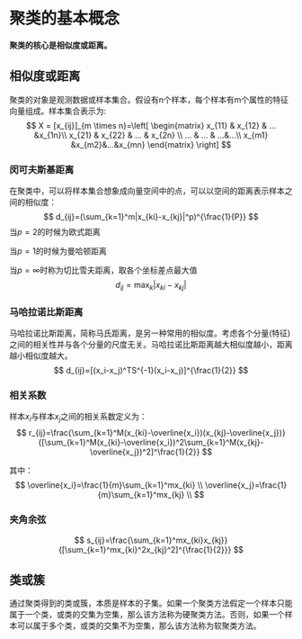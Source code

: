 # 聚类的基本概念

**聚类的核心是相似度或距离。** 

## 相似度或距离

聚类的对象是观测数据或样本集合。假设有n个样本，每个样本有m个属性的特征向量组成。样本集合表示为:
$$
X = [x_{ij}]_{m \times n}=\left[
 \begin{matrix}
   x_{11} & x_{12} & ...  &x_{1n}\\
   x_{21} & x_{22} & ... & x_{2n} \\
   ... & ... & ...&...\\
   x_{m1} &x_{m2}&...&x_{mn}
  \end{matrix}
  \right] 
$$


### 闵可夫斯基距离

在聚类中，可以将样本集合想象成向量空间中的点，可以以空间的距离表示样本之间的相似度：
$$
d_{ij}=(\sum_{k=1}^m|x_{ki}-x_{kj}|^p)^{\frac{1}{P}}
$$
当$p=2$的时候为欧式距离

当$p=1$的时候为曼哈顿距离

当$p=∞$时称为切比雪夫距离，取各个坐标差点最大值
$$
d_{ij}=\max_k|x_{ki}-x_{kj}|
$$

### 马哈拉诺比斯距离

马哈拉诺比斯距离，简称马氏距离，是另一种常用的相似度。考虑各个分量(特征)之间的相关性并与各个分量的尺度无关。马哈拉诺比斯距离越大相似度越小，距离越小相似度越大。
$$
d_{ij}=[(x_i-x_j)^TS^{-1}(x_i-x_j)]^{\frac{1}{2}}
$$

### 相关系数

样本$x_i$与样本$x_j$之间的相关系数定义为：
$$
r_{ij}=\frac{\sum_{k=1}^M(x_{ki}-\overline{x_i})(x_{kj}-\overline{x_j})}{[\sum_{k=1}^M(x_{ki}-\overline{x_i})^2\sum_{k=1}^M(x_{kj}-\overline{x_j})^2]^\frac{1}{2}}
$$


其中：
$$
\overline{x_i}=\frac{1}{m}\sum_{k=1}^mx_{ki} \\
\overline{x_j}=\frac{1}{m}\sum_{k=1}^mx_{kj} \\
$$

### 夹角余弦

$$
s_{ij}=\frac{\sum_{k=1}^mx_{ki}x_{kj}}{[\sum_{k=1}^mx_{ki}^2x_{kj}^2]^{\frac{1}{2}}}
$$

## 类或簇

通过聚类得到的类或簇，本质是样本的子集。如果一个聚类方法假定一个样本只能属于一个类，或类的交集为空集，那么该方法称为硬聚类方法。否则，如果一个样本可以属于多个类，或类的交集不为空集，那么该方法称为软聚类方法。





















